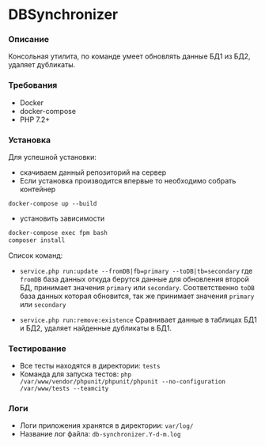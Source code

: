 # DBSynchronizer

### Описание
Консольная утилита, по команде умеет обновлять данные БД1 из БД2, удаляет дубликаты.

### Требования
* Docker
* docker-compose
* PHP 7.2+

### Установка
Для успешной установки:
* скачиваем данный репозиторий на сервер
* Если установка производится впервые то необходимо собрать контейнер 
```
docker-compose up --build
``` 
* установить зависимости

```bash
docker-compose exec fpm bash
composer install
```

Список команд:
* `service.php run:update --fromDB|fb=primary --toDB|tb=secondary`
 где `fromDB` база данных откуда берутся данные для обновления второй БД, принимает значения `primary` или `secondary`.
Соответственно `toDB` база данных которая обновится, так же принимает значения `primary` или `secondary`

* `service.php run:remove:existence`
Сравнивает данные в таблицах БД1 и БД2, удаляет найденные дубликаты в БД1.

### Тестирование
* Все тесты находятся в директории: `tests`
* Команда для запуска тестов: `php /var/www/vendor/phpunit/phpunit/phpunit --no-configuration /var/www/tests --teamcity`

### Логи
* Логи приложения хранятся в директории: `var/log/`
* Название лог файла: `db-synchronizer.Y-d-m.log`

